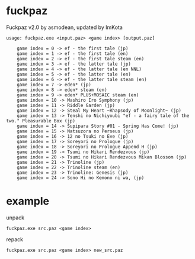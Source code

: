 
# fuckpaz
Fuckpaz v2.0 by asmodean, updated by ImKota

    usage: fuckpaz.exe <input.paz> <game index> [output.paz]

        game index = 0 -> ef - the first tale (jp)
        game index = 1 -> ef - the first tale (en)
        game index = 2 -> ef - the first tale steam (en)
        game index = 3 -> ef - the latter tale (jp)
        game index = 4 -> ef - the latter tale (en NNL)
        game index = 5 -> ef - the latter tale (en)
        game index = 6 -> ef - the latter tale steam (en)
        game index = 7 -> eden* (jp)
        game index = 8 -> eden* steam (en)
        game index = 9 -> eden* PLUS+MOSAIC steam (en)
        game index = 10 -> Mashiro Iro Symphony (jp)
        game index = 11 -> Riddle Garden (jp)
        game index = 12 -> Steal My Heart ~Rhapsody of Moonlight~ (jp)
        game index = 13 -> Tenshi no Nichiyoubi "ef - a fairy tale of the two." Pleasurable Box (jp)
        game index = 14 -> Supipara Story #01 - Spring Has Come! (jp)
        game index = 15 -> Natsuzora no Perseus (jp)
        game index = 16 -> 12 no Tsuki no Eve (jp)
        game index = 17 -> Soreyori no Prologue (jp)
        game index = 18 -> Soreyori no Prologue Append H (jp)
        game index = 19 -> Tsumi no Hikari Rendezvous (jp)
        game index = 20 -> Tsumi no Hikari Rendezvous Mikan Blossom (jp)
        game index = 21 -> Trinoline (jp)
        game index = 22 -> Trinoline steam (en)
        game index = 23 -> Trinoline: Genesis (jp)
        game index = 24 -> Sono Hi no Kemono ni wa, (jp)

# example
unpack

    fuckpaz.exe src.paz <game index>
    
repack

    fuckpaz.exe src.paz <game index> new_src.paz
  
